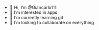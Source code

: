 - 👋 Hi, I’m @Giancarlo111
- 👀 I’m interested in apps
- 🌱 I’m currently learning git
- 💞️ I’m looking to collaborate on everything

<!---
Giancarlo111/Giancarlo111 is a ✨ special ✨ repository because its `README.md` (this file) appears on your GitHub profile.
You can click the Preview link to take a look at your changes.
--->
